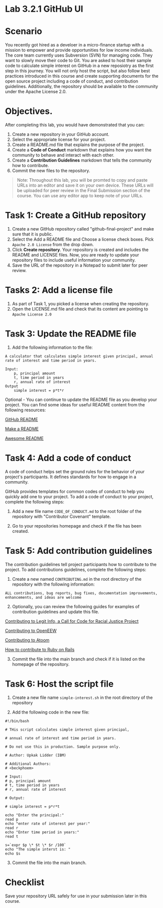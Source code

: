 # Lab 3.2.1 GitHub UI

# Scenario

You recently got hired as a develoer in a micro-finance startup with a mission to empower and provide opportunities for low income individuals. The core team currently uses Subversion (SVN) for managing code. They want to slowly move their code to Git. You are asked to host their sample code to calculate simple interest on GitHub in a new reposiotry as the first step in this journey. You will not only host the script, but also follow best practices introduced in this course and create supporting documents for the open source project including a code of conduct, and contribution guidelines. Additionally, the repository should be available to the community under the Apache License  2.0.

# Objectives.

After completing this lab, you would have demonstrated that you can:
1. Create a new repository in your GitHub account. 
2. Select the appropriate license for your project.
3. Create a README.md file that explains the purpose of the project.
4. Create a **Code of Conduct** markdown that explains how you want the community to behave and interact with each other.
5.  Create a **Contribution Guidelines** markdown that tells the community how to contribute.
6. Commit the new files to the repository.

> Note: Throughout this lab, you will be promted to copy and paste URLs into an editor and save it on your own device. These URLs will be uploaded for peer review in the Final Submission section of the course. You can use any editor app to keep note of your URLs.

# Task 1: Create a GitHub repository

1. Create a new GitHub repository called "github-final-project" and make sure that it is public.
2. Select the Add a README file and Choose a license check boxes. Pick `Apache 2.0 License` from the drop down.
3. Click **Create repository**. Your repository is created and includes the README and LICENSE files. Now, you are ready to update your repository files to include useful information your community.
4. Save the URL of the repository in a Notepad to submit later for peer review.

# Tasks 2: Add a license file

1. As part of Task 1, you picked a license when creating the repository.
2. Open the LICENSE.md file and check that its content are pointing to `Apache License 2.0`

# Task 3: Update the README file

1. Add the following information to the file:

```
A calculator that calculates simple interest given principal, annual rate of interest and time period in years.

Input:
    p, principal amount
    t, time period in years
    r, annual rate of interest
Output
    simple interest = p*t*r
```

Optional - You can continue to update the README file as you develop your project. You can find some ideas for useful README content from the following resources:

[GitHub README](https://docs.github.com/en/repositories/managing-your-repositorys-settings-and-features/customizing-your-repository/about-readmes)

[Make a README](https://www.makeareadme.com/)

[Awesome README](https://github.com/matiassingers/awesome-readme)

# Task 4: Add a code of conduct

A code of conduct helps set the ground rules for the behavior of your project's participants. It defines standards for how to engage in a community.

GitHub provides templates for common codes of conduct to help you quickly add one to your project. To add a code of conduct to your project, complete the following steps:
1. Add a new file name `CODE_OF_CONDUCT.md` to the root folder of the repository with "Contributor Covenant" template.

2. Go to your repositories homepage and check if the file has been created. 

# Task 5: Add contribution guidelines

The contribution guidelines tell project participants how to contribute to the project. To add contributions guidelines, complete the following steps:

1. Create a new named `CONTRIBUTING.md` in the root directory of the repository with the following information:

```
ALL contributions, bug reports, bug fixes, documentation improvements, enhancements, and ideas are welcome 
```

2. Optionally, you can review the following guides for examples of contribution guidelines and update this file.

[Contributing to Legit Info, a Call for Code for Racial Justice Project](https://github.com/Call-for-Code-for-Racial-Justice/Legit-Info/blob/main/CONTRIBUTING.md)

[Contributing to OpenEEW](https://github.com/openeew/openeew/blob/master/CONTRIBUTING.md)

[Contributing to Atoom](https://github.com/atom/atom/blob/master/CONTRIBUTING.md)

[How to contribute to Ruby on Rails](https://github.com/rails/rails/blob/main/CONTRIBUTING.md)

3. Commit the file into the main branch and check if it is listed on the homepage of the repository.

# Task 6: Host the script file

1. Create a new file name `simple-interest.sh` in the root directory of the repository

2. Add the following code in the new file:

```
#!/bin/bash

# THis script calculates simple interest given principal,

# annual rate of interest and time period in years. 

# Do not use this in production. Sample purpose only.

# Author: Upkak Lidder (IBM)

# Additional Authors:
# <beckphoem>

# Input:
# p, principal amount
# t, time period in years
# r, annual rate of interest

# Output:

# simple interest = p*r*t

echo "Enter the principal:"
read p
echo "enter rate of interest per year:"
read r
echo "Enter time period in years:" 
read t

s=`expr $p \* $t \* $r /100`
echo "The simple interst is: "
echo $s
```
3. Commit the file into the main branch.

# Checklist

Save your repository URL safely for use in your submission later in this course.